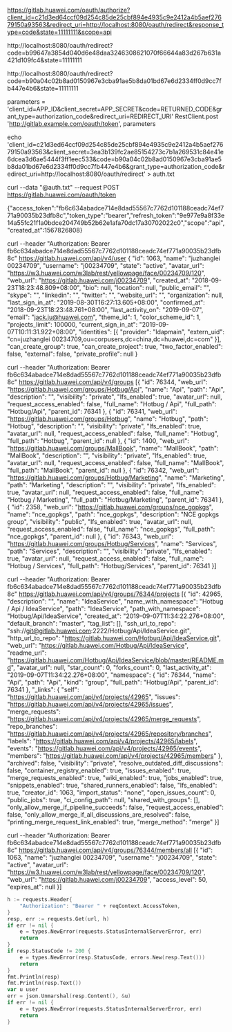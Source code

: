 
https://gitlab.huawei.com/oauth/authorize?client_id=c21d3ed64ccf09d254c85de25cbf894e4935c9e2412a4b5aef27679150a93563&redirect_uri=http://localhost:8080/oauth/redirect&response_type=code&state=11111111&scope=api


http://localhost:8080/oauth/redirect?code=b99647a3854d040d6e48daa3246308621070f66644a83d267b631a421d109fc4&state=11111111


http://localhost:8080/oauth/redirect?code=b90a04c02b8ad0150967e3cba91ae5b8da01bd67e6d2334ff0d9cc7fb447e4b6&state=11111111

parameters = 'client_id=APP_ID&client_secret=APP_SECRET&code=RETURNED_CODE&grant_type=authorization_code&redirect_uri=REDIRECT_URI'
RestClient.post 'http://gitlab.example.com/oauth/token', parameters


echo 'client_id=c21d3ed64ccf09d254c85de25cbf894e4935c9e2412a4b5aef27679150a93563&client_secret=3ea3b139fc2ae85154273c7b1a269531c84e41e6dcea3d6ae5444f3ff1eec533&code=b90a04c02b8ad0150967e3cba91ae5b8da01bd67e6d2334ff0d9cc7fb447e4b6&grant_type=authorization_code&redirect_uri=http://localhost:8080/oauth/redirect' > auth.txt


curl --data "@auth.txt" --request POST https://gitlab.huawei.com/oauth/token


{"access_token":"fb6c634abadce714e8dad55567c7762d101188ceadc74ef771a90035b23dfb8c","token_type":"bearer","refresh_token":"9e977e9a8f33e14a55fc21f1a0bdce204749b52b62e1afa70dc17a30702022c0","scope":"api","created_at":1567826808}


curl --header "Authorization: Bearer fb6c634abadce714e8dad55567c7762d101188ceadc74ef771a90035b23dfb8c" https://gitlab.huawei.com/api/v4/user
{
	"id": 1063,
	"name": "juzhanglei 00234709",
	"username": "j00234709",
	"state": "active",
	"avatar_url": "https://w3.huawei.com/w3lab/rest/yellowpage/face/00234709/120",
	"web_url": "https://gitlab.huawei.com/j00234709",
	"created_at": "2018-09-23T18:23:48.809+08:00",
	"bio": null,
	"location": null,
	"public_email": "",
	"skype": "",
	"linkedin": "",
	"twitter": "",
	"website_url": "",
	"organization": null,
	"last_sign_in_at": "2019-08-30T16:27:13.605+08:00",
	"confirmed_at": "2018-09-23T18:23:48.761+08:00",
	"last_activity_on": "2019-09-07",
	"email": "jack.ju@huawei.com",
	"theme_id": 1,
	"color_scheme_id": 1,
	"projects_limit": 100000,
	"current_sign_in_at": "2019-09-07T10:11:31.922+08:00",
	"identities": [{
		"provider": "ldapmain",
		"extern_uid": "cn=juzhanglei 00234709,ou=corpusers,dc=china,dc=huawei,dc=com"
	}],
	"can_create_group": true,
	"can_create_project": true,
	"two_factor_enabled": false,
	"external": false,
	"private_profile": null
}

curl --header "Authorization: Bearer fb6c634abadce714e8dad55567c7762d101188ceadc74ef771a90035b23dfb8c" https://gitlab.huawei.com/api/v4/groups
[{
	"id": 76344,
	"web_url": "https://gitlab.huawei.com/groups/Hotbug/Api",
	"name": "Api",
	"path": "Api",
	"description": "",
	"visibility": "private",
	"lfs_enabled": true,
	"avatar_url": null,
	"request_access_enabled": false,
	"full_name": "Hotbug / Api",
	"full_path": "Hotbug/Api",
	"parent_id": 76341
},
{
	"id": 76341,
	"web_url": "https://gitlab.huawei.com/groups/Hotbug",
	"name": "Hotbug",
	"path": "Hotbug",
	"description": "",
	"visibility": "private",
	"lfs_enabled": true,
	"avatar_url": null,
	"request_access_enabled": false,
	"full_name": "Hotbug",
	"full_path": "Hotbug",
	"parent_id": null
},
{
	"id": 1400,
	"web_url": "https://gitlab.huawei.com/groups/MallBook",
	"name": "MallBook",
	"path": "MallBook",
	"description": "",
	"visibility": "private",
	"lfs_enabled": true,
	"avatar_url": null,
	"request_access_enabled": false,
	"full_name": "MallBook",
	"full_path": "MallBook",
	"parent_id": null
},
{
	"id": 76342,
	"web_url": "https://gitlab.huawei.com/groups/Hotbug/Marketing",
	"name": "Marketing",
	"path": "Marketing",
	"description": "",
	"visibility": "private",
	"lfs_enabled": true,
	"avatar_url": null,
	"request_access_enabled": false,
	"full_name": "Hotbug / Marketing",
	"full_path": "Hotbug/Marketing",
	"parent_id": 76341
},
{
	"id": 2358,
	"web_url": "https://gitlab.huawei.com/groups/nce_gopkgs",
	"name": "nce_gopkgs",
	"path": "nce_gopkgs",
	"description": "NCE gopkgs group",
	"visibility": "public",
	"lfs_enabled": true,
	"avatar_url": null,
	"request_access_enabled": false,
	"full_name": "nce_gopkgs",
	"full_path": "nce_gopkgs",
	"parent_id": null
},
{
	"id": 76343,
	"web_url": "https://gitlab.huawei.com/groups/Hotbug/Services",
	"name": "Services",
	"path": "Services",
	"description": "",
	"visibility": "private",
	"lfs_enabled": true,
	"avatar_url": null,
	"request_access_enabled": false,
	"full_name": "Hotbug / Services",
	"full_path": "Hotbug/Services",
	"parent_id": 76341
}]

curl --header "Authorization: Bearer fb6c634abadce714e8dad55567c7762d101188ceadc74ef771a90035b23dfb8c" https://gitlab.huawei.com/api/v4/groups/76344/projects
[{
	"id": 42965,
	"description": "",
	"name": "IdeaService",
	"name_with_namespace": "Hotbug / Api / IdeaService",
	"path": "IdeaService",
	"path_with_namespace": "Hotbug/Api/IdeaService",
	"created_at": "2019-09-07T11:34:22.276+08:00",
	"default_branch": "master",
	"tag_list": [],
	"ssh_url_to_repo": "ssh://git@gitlab.huawei.com:2222/Hotbug/Api/IdeaService.git",
	"http_url_to_repo": "https://gitlab.huawei.com/Hotbug/Api/IdeaService.git",
	"web_url": "https://gitlab.huawei.com/Hotbug/Api/IdeaService",
	"readme_url": "https://gitlab.huawei.com/Hotbug/Api/IdeaService/blob/master/README.md",
	"avatar_url": null,
	"star_count": 0,
	"forks_count": 0,
	"last_activity_at": "2019-09-07T11:34:22.276+08:00",
	"namespace": {
		"id": 76344,
		"name": "Api",
		"path": "Api",
		"kind": "group",
		"full_path": "Hotbug/Api",
		"parent_id": 76341
	},
	"_links": {
		"self": "https://gitlab.huawei.com/api/v4/projects/42965",
		"issues": "https://gitlab.huawei.com/api/v4/projects/42965/issues",
		"merge_requests": "https://gitlab.huawei.com/api/v4/projects/42965/merge_requests",
		"repo_branches": "https://gitlab.huawei.com/api/v4/projects/42965/repository/branches",
		"labels": "https://gitlab.huawei.com/api/v4/projects/42965/labels",
		"events": "https://gitlab.huawei.com/api/v4/projects/42965/events",
		"members": "https://gitlab.huawei.com/api/v4/projects/42965/members"
	},
	"archived": false,
	"visibility": "private",
	"resolve_outdated_diff_discussions": false,
	"container_registry_enabled": true,
	"issues_enabled": true,
	"merge_requests_enabled": true,
	"wiki_enabled": true,
	"jobs_enabled": true,
	"snippets_enabled": true,
	"shared_runners_enabled": false,
	"lfs_enabled": true,
	"creator_id": 1063,
	"import_status": "none",
	"open_issues_count": 0,
	"public_jobs": true,
	"ci_config_path": null,
	"shared_with_groups": [],
	"only_allow_merge_if_pipeline_succeeds": false,
	"request_access_enabled": false,
	"only_allow_merge_if_all_discussions_are_resolved": false,
	"printing_merge_request_link_enabled": true,
	"merge_method": "merge"
}]

curl --header "Authorization: Bearer fb6c634abadce714e8dad55567c7762d101188ceadc74ef771a90035b23dfb8c" https://gitlab.huawei.com/api/v4/groups/76344/members/all
[{
	"id": 1063,
	"name": "juzhanglei 00234709",
	"username": "j00234709",
	"state": "active",
	"avatar_url": "https://w3.huawei.com/w3lab/rest/yellowpage/face/00234709/120",
	"web_url": "https://gitlab.huawei.com/j00234709",
	"access_level": 50,
	"expires_at": null
}]

```go
h := requests.Header{
	"Authorization": "Bearer " + reqContext.AccessToken,
}
resp, err := requests.Get(url, h)
if err != nil {
	e = types.NewError(requests.StatusInternalServerError, err)
	return
}
if resp.StatusCode != 200 {
	e = types.NewError(resp.StatusCode, errors.New(resp.Text()))
	return
}
fmt.Println(resp)
fmt.Println(resp.Text())
var u user
err = json.Unmarshal(resp.Content(), &u)
if err != nil {
	e = types.NewError(requests.StatusInternalServerError, err)
	return
}
```
